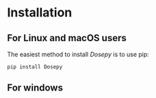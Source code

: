 # Installation

## For Linux and macOS users

The easiest method to install *Dosepy* is to use pip:

```{code-block}
pip install Dosepy
```

## For windows